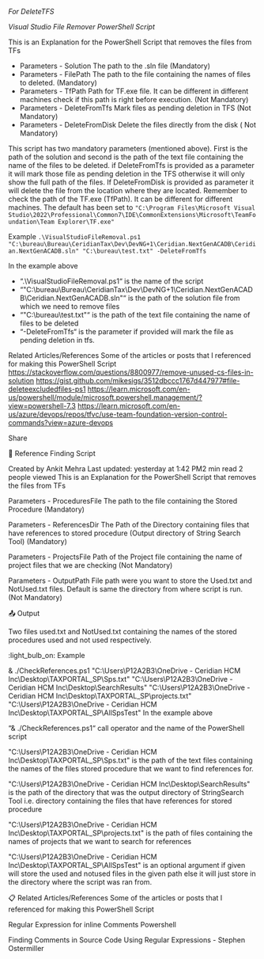 *For DeleteTFS*

*Visual Studio File Remover PowerShell Script*

This is an Explanation for the PowerShell Script that removes the files from TFs
- Parameters - Solution The path to the .sln file (Mandatory)
- Parameters - FilePath The path to the file containing the names of files to deleted. (Mandatory)
- Parameters - TfPath Path for TF.exe file. It can be different in different machines check if this path is right before execution. (Not Mandatory)
- Parameters - DeleteFromTfs Mark files as pending deletion in TFS (Not Mandatory)
- Parameters - DeleteFromDisk Delete the files directly from the disk ( Not Mandatory)

This script has two mandatory parameters (mentioned above). First is the path of the solution and second is the path of the text file containing the name of the files to be deleted.
if DeleteFromTfs is provided as a parameter it will mark those file as pending deletion in the TFS otherwise it will only show the full path of the files.
If DeleteFromDisk is provided as parameter it will delete the file from the location where they are located. 
Remember to check the path of the TF.exe (TfPath). It can be different for different machines. The default has been set to `"C:\Program Files\Microsoft Visual Studio\2022\Professional\Common7\IDE\CommonExtensions\Microsoft\TeamFoundation\Team Explorer\TF.exe"`
 
 Example
`.\VisualStudioFileRemoval.ps1 "C:\bureau\Bureau\CeridianTax\Dev\DevNG+1\Ceridian.NextGenACADB\Ceridian.NextGenACADB.sln" "C:\bureau\test.txt" -DeleteFromTfs`

In the example above 
-	“.\VisualStudioFileRemoval.ps1“ is the name of the script
-	“"C:\bureau\Bureau\CeridianTax\Dev\DevNG+1\Ceridian.NextGenACADB\Ceridian.NextGenACADB.sln"“ is the path of the solution file     from  which we need to remove files
-	“"C:\bureau\test.txt"“ is the path of the text file containing the name of files to be deleted
-	“-DeleteFromTfs“ is the parameter if provided will mark the file as pending deletion in tfs.
 
  Related Articles/References
Some of the articles or posts that I referenced for making this PowerShell Script 
https://stackoverflow.com/questions/8800977/remove-unused-cs-files-in-solution 
https://gist.github.com/mikesigs/3512dbccc1767d447977#file-deleteexcludedfiles-ps1 
https://learn.microsoft.com/en-us/powershell/module/microsoft.powershell.management/?view=powershell-7.3 
https://learn.microsoft.com/en-us/azure/devops/repos/tfvc/use-team-foundation-version-control-commands?view=azure-devops 







Share


:scroll:
Reference Finding Script

Created by Ankit Mehra
Last updated: yesterday at 1:42 PM2 min read
2 people viewed
This is an Explanation for the PowerShell Script that removes the files from TFs

Parameters - ProceduresFile The path to the file containing the Stored Procedure (Mandatory)

Parameters - ReferencesDir The Path of the Directory containing files that have references to stored  procedure (Output directory of String Search Tool) (Mandatory)

Parameters - ProjectsFile Path of the Project file containing the name of project files that we are checking (Not Mandatory)

Parameters - OutputPath File path were you want to store the Used.txt and NotUsed.txt files. Default is same the directory from where script is run. (Not Mandatory)

 

:outbox_tray: Output

Two files used.txt and NotUsed.txt containing the names of the stored procedures used and not used respectively.

:light_bulb_on: Example

 & ./CheckReferences.ps1 "C:\Users\P12A2B3\OneDrive - Ceridian HCM Inc\Desktop\TAXPORTAL_SP\Sps.txt" "C:\Users\P12A2B3\OneDrive - Ceridian HCM Inc\Desktop\SearchResults" "C:\Users\P12A2B3\OneDrive - Ceridian HCM Inc\Desktop\TAXPORTAL_SP\projects.txt" "C:\Users\P12A2B3\OneDrive - Ceridian HCM Inc\Desktop\TAXPORTAL_SP\AllSpsTest"
 In the example above  

“& ./CheckReferences.ps1“ call operator and the name of the PowerShell script 

"C:\Users\P12A2B3\OneDrive - Ceridian HCM Inc\Desktop\TAXPORTAL_SP\Sps.txt" is the path of the text files containing the names of the files stored procedure that we want to find references for.

"C:\Users\P12A2B3\OneDrive - Ceridian HCM Inc\Desktop\SearchResults" is the path of the directory that was the output directory of StringSearch Tool i.e. directory containing the files that have references for stored procedure

"C:\Users\P12A2B3\OneDrive - Ceridian HCM Inc\Desktop\TAXPORTAL_SP\projects.txt" is the path of files containing the names of projects that we want to search for references

"C:\Users\P12A2B3\OneDrive - Ceridian HCM Inc\Desktop\TAXPORTAL_SP\AllSpsTest" is an optional argument if given will store the used and notused files in the given path else it will just store in the directory where the script was ran from.

 

 

:clipboard: Related Articles/References
Some of the articles or posts that I referenced for making this PowerShell Script 

Regular Expression for inline Comments Powershell 

Finding Comments in Source Code Using Regular Expressions - Stephen Ostermiller 

 
